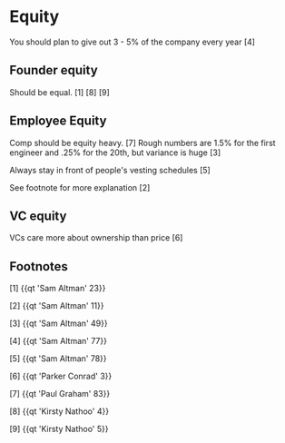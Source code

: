 # Equity

You should plan to give out 3 - 5% of the company every year [4]

## Founder equity

Should be equal. [1] [8] [9]

## Employee Equity

Comp should be equity heavy. [7] Rough numbers are 1.5% for the first engineer and .25% for the 20th, but variance is huge [3]

Always stay in front of people's vesting schedules [5]


See footnote for more explanation [2]

## VC equity

VCs care more about ownership than price [6]


## Footnotes

[1] {{qt 'Sam Altman' 23}}

[2] {{qt 'Sam Altman' 11}}

[3] {{qt 'Sam Altman' 49}}

[4] {{qt 'Sam Altman' 77}}

[5] {{qt 'Sam Altman' 78}}

[6] {{qt 'Parker Conrad' 3}}

[7] {{qt 'Paul Graham' 83}}

[8] {{qt 'Kirsty Nathoo' 4}}

[9] {{qt 'Kirsty Nathoo' 5}}